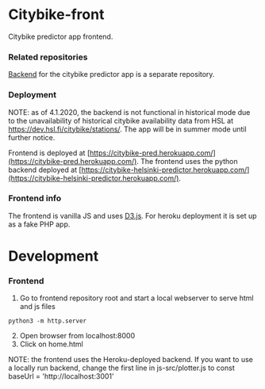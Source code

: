 # Citybike-front
Citybike predictor app frontend.

### Related repositories
[Backend](https://github.com/juhapekkamoilanen/citybike-statistical-analysis) for the citybike predictor app is a separate repository.

### Deployment
NOTE: as of 4.1.2020, the backend is not functional in historical mode due to the unavailability of historical citybike availability data from HSL at https://dev.hsl.fi/citybike/stations/. The app will be in summer mode until further notice.

Frontend is deployed at [https://citybike-pred.herokuapp.com/](https://citybike-pred.herokuapp.com/). The frontend uses the python backend deployed at [https://citybike-helsinki-predictor.herokuapp.com/](https://citybike-helsinki-predictor.herokuapp.com/).

### Frontend info
The frontend is vanilla JS and uses [D3.js](https://d3js.org/). For heroku deployment it is set up as a fake PHP app.

# Development

### Frontend

1. Go to frontend repository root and start a local webserver to serve html and js files

```
python3 -m http.server
```

2. Open browser from localhost:8000
3. Click on home.html

NOTE: the frontend uses the Heroku-deployed backend. If you want to use a locally run backend, change the first line in js-src/plotter.js to const baseUrl = 'http://localhost:3001'

